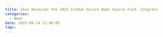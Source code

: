 ```yaml
---
title: Zeus Receives the 2025 GitHub Secure Open Source Fund. Congrats Jae-Won!
categories:
  - News
date: 2025-08-14 21:48:05
tags:
---
```


